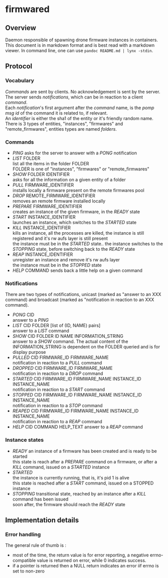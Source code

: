 # firmwared

## Overview

Daemon responsible of spawning drone firmware instances in containers.  
This document is in markdown format and is best read with a markdown viewer. In
command line, one can use `pandoc README.md | lynx -stdin`.

## Protocol

### Vocabulary

*Commands* are sent by clients. No acknowledgement is sent by the server. The
server sends *notifications*, which can be in reaction to a client *command*.  
Each *notification*'s first argument after the *command* name, is the *pomp msg
id* of the command it is related to, if relevant.  
An *identifier* is either the sha1 of the entity or it's friendly random name.
There is 3 types of entities, "instances", "firmwares" and "remote_firmwares",
entities types are named *folders*.

### Commands

* *PING*
  asks for the server to answer with a *PONG* notification  
* *LIST* FOLDER  
  list all the items in the folder FOLDER  
  FOLDER is one of "instances", "firmwares" or "remote_firmwares"
* *SHOW* FOLDER IDENTIFIER  
  asks for all the information on a given entity of a folder
* *PULL* FIRMWARE_IDENTIFIER  
  installs locally a firmware present on the remote firmwares pool
* *DROP* REMOTE_FIRMWARE_IDENTIFIER  
  removes an remote firmware installed locally
* *PREPARE* FIRMWARE_IDENTIFIER  
  creates an instance of the given firmware, in the *READY* state
* *START* INSTANCE_IDENTIFIER  
  launches an instance, which switches to the *STARTED* state
* *KILL* INSTANCE_IDENTIFIER  
  kills an instance, all the processes are killed, the instance is still
  registered and it's rw aufs layer is still present  
  the instance must be in the *STARTED* state..
  the instance switches to the *STOPPING* state, before switching back to the
  *READY* state
* *REAP* INSTANCE_IDENTIFIER  
  unregister an instance and remove it's rw aufs layer  
  the instance must be in the *STOPPED* state
* *HELP* COMMAND
  sends back a little help on a given command

### Notifications

There are two types of notifications, unicast (marked as "answer to an XXX
command) and broadcast (marked as "notification in reaction to an XXX command).

* *PONG* CID  
  answer to a *PING*
* *LIST* CID FOLDER [list of (ID, NAME) pairs]  
  answer to a *LIST* command
* *SHOW* CID FOLDER ID NAME INFORMATION_STRING  
  answer to a *SHOW* command. The actual content of the INFORMATION_STRING is
  dependent on the FOLDER queried and is for display purpose
* *PULLED* CID FIRMWARE_ID FIRMWARE_NAME  
  notification in reaction to a *PULL* command
* *DROPPED* CID FIRMWARE_ID FIRMWARE_NAME  
  notification in reaction to a *DROP* command
* *STARTED* CID FIRMWARE_ID FIRMWARE_NAME INSTANCE_ID INSTANCE_NAME  
  notification in reaction to a *START* command
* *STOPPED* CID FIRMWARE_ID FIRMWARE_NAME INSTANCE_ID INSTANCE_NAME  
  notification in reaction to a *STOP* command
* *REAPED* CID FIRMWARE_ID FIRMWARE_NAME INSTANCE_ID INSTANCE_NAME  
  notification in reaction to a *REAP* command
* *HELP* CID COMMAND HELP_TEXT
  answer to a *REAP* command

### Instance states

* *READY*
  an instance of a firmware has been created and is ready to be started  
  this state is reach after a *PREPARE* command on a firmware, or after a *KILL*
  command, issued on a *STARTED* instance
* *STARTED*  
  the instance is currently running, that is, it's pid 1 is alive  
  this state is reached after a *START* command, issued on a STOPPED instance
* *STOPPING*
  transitional state, reached by an instance after a *KILL* command has been
  issued  
  soon after, the firmware should reach the *READY* state

## Implementation details

### Error handling

The general rule of thumb is :

 * most of the time, the return value is for error reporting, a negative errno-
 compatible value is returned on error, while 0 indicates success.
 * if a pointer is returned then a NULL return indicates an error iif errno is
 set to non-zero
